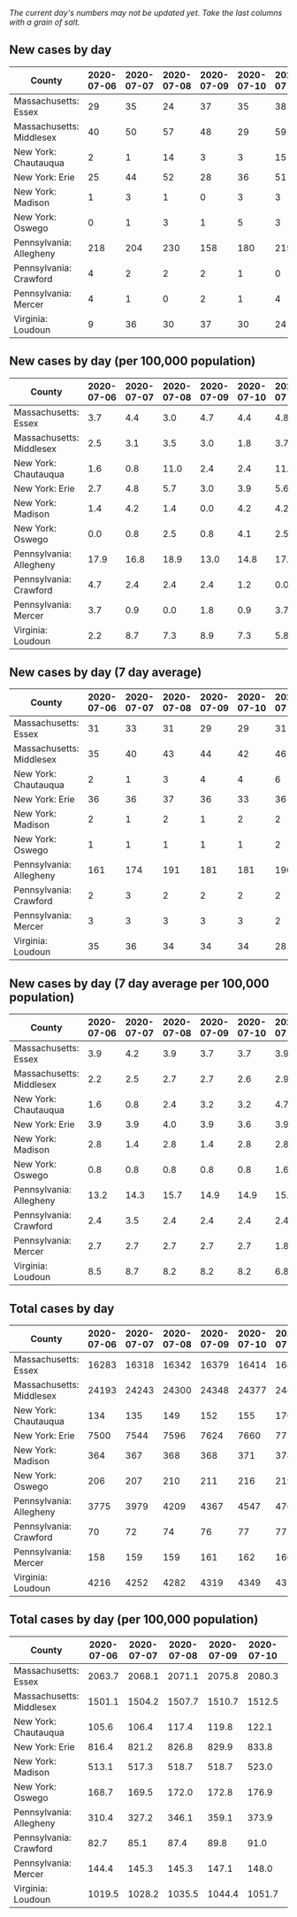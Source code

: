 _The current day's numbers may not be updated yet. Take the last columns with a grain of salt._
## New cases by day

| County | 2020-07-06 | 2020-07-07 | 2020-07-08 | 2020-07-09 | 2020-07-10 | 2020-07-11 | 2020-07-12 |
| --- | --- | --- | --- | --- | --- | --- | --- |
| Massachusetts: Essex | 29 | 35 | 24 | 37 | 35 | 38 |  |
| Massachusetts: Middlesex | 40 | 50 | 57 | 48 | 29 | 59 |  |
| New York: Chautauqua | 2 | 1 | 14 | 3 | 3 | 15 |  |
| New York: Erie | 25 | 44 | 52 | 28 | 36 | 51 |  |
| New York: Madison | 1 | 3 | 1 | 0 | 3 | 3 |  |
| New York: Oswego | 0 | 1 | 3 | 1 | 5 | 3 |  |
| Pennsylvania: Allegheny | 218 | 204 | 230 | 158 | 180 | 215 |  |
| Pennsylvania: Crawford | 4 | 2 | 2 | 2 | 1 | 0 |  |
| Pennsylvania: Mercer | 4 | 1 | 0 | 2 | 1 | 4 |  |
| Virginia: Loudoun | 9 | 36 | 30 | 37 | 30 | 24 |  |

## New cases by day (per 100,000 population)

| County | 2020-07-06 | 2020-07-07 | 2020-07-08 | 2020-07-09 | 2020-07-10 | 2020-07-11 | 2020-07-12 |
| --- | --- | --- | --- | --- | --- | --- | --- |
| Massachusetts: Essex | 3.7 | 4.4 | 3.0 | 4.7 | 4.4 | 4.8 |  |
| Massachusetts: Middlesex | 2.5 | 3.1 | 3.5 | 3.0 | 1.8 | 3.7 |  |
| New York: Chautauqua | 1.6 | 0.8 | 11.0 | 2.4 | 2.4 | 11.8 |  |
| New York: Erie | 2.7 | 4.8 | 5.7 | 3.0 | 3.9 | 5.6 |  |
| New York: Madison | 1.4 | 4.2 | 1.4 | 0.0 | 4.2 | 4.2 |  |
| New York: Oswego | 0.0 | 0.8 | 2.5 | 0.8 | 4.1 | 2.5 |  |
| Pennsylvania: Allegheny | 17.9 | 16.8 | 18.9 | 13.0 | 14.8 | 17.7 |  |
| Pennsylvania: Crawford | 4.7 | 2.4 | 2.4 | 2.4 | 1.2 | 0.0 |  |
| Pennsylvania: Mercer | 3.7 | 0.9 | 0.0 | 1.8 | 0.9 | 3.7 |  |
| Virginia: Loudoun | 2.2 | 8.7 | 7.3 | 8.9 | 7.3 | 5.8 |  |

## New cases by day (7 day average)

| County | 2020-07-06 | 2020-07-07 | 2020-07-08 | 2020-07-09 | 2020-07-10 | 2020-07-11 | 2020-07-12 |
| --- | --- | --- | --- | --- | --- | --- | --- |
| Massachusetts: Essex | 31 | 33 | 31 | 29 | 29 | 31 |  |
| Massachusetts: Middlesex | 35 | 40 | 43 | 44 | 42 | 46 |  |
| New York: Chautauqua | 2 | 1 | 3 | 4 | 4 | 6 |  |
| New York: Erie | 36 | 36 | 37 | 36 | 33 | 36 |  |
| New York: Madison | 2 | 1 | 2 | 1 | 2 | 2 |  |
| New York: Oswego | 1 | 1 | 1 | 1 | 1 | 2 |  |
| Pennsylvania: Allegheny | 161 | 174 | 191 | 181 | 181 | 190 |  |
| Pennsylvania: Crawford | 2 | 3 | 2 | 2 | 2 | 2 |  |
| Pennsylvania: Mercer | 3 | 3 | 3 | 3 | 3 | 2 |  |
| Virginia: Loudoun | 35 | 36 | 34 | 34 | 34 | 28 |  |

## New cases by day (7 day average per 100,000 population)

| County | 2020-07-06 | 2020-07-07 | 2020-07-08 | 2020-07-09 | 2020-07-10 | 2020-07-11 | 2020-07-12 |
| --- | --- | --- | --- | --- | --- | --- | --- |
| Massachusetts: Essex | 3.9 | 4.2 | 3.9 | 3.7 | 3.7 | 3.9 |  |
| Massachusetts: Middlesex | 2.2 | 2.5 | 2.7 | 2.7 | 2.6 | 2.9 |  |
| New York: Chautauqua | 1.6 | 0.8 | 2.4 | 3.2 | 3.2 | 4.7 |  |
| New York: Erie | 3.9 | 3.9 | 4.0 | 3.9 | 3.6 | 3.9 |  |
| New York: Madison | 2.8 | 1.4 | 2.8 | 1.4 | 2.8 | 2.8 |  |
| New York: Oswego | 0.8 | 0.8 | 0.8 | 0.8 | 0.8 | 1.6 |  |
| Pennsylvania: Allegheny | 13.2 | 14.3 | 15.7 | 14.9 | 14.9 | 15.6 |  |
| Pennsylvania: Crawford | 2.4 | 3.5 | 2.4 | 2.4 | 2.4 | 2.4 |  |
| Pennsylvania: Mercer | 2.7 | 2.7 | 2.7 | 2.7 | 2.7 | 1.8 |  |
| Virginia: Loudoun | 8.5 | 8.7 | 8.2 | 8.2 | 8.2 | 6.8 |  |

## Total cases by day

| County | 2020-07-06 | 2020-07-07 | 2020-07-08 | 2020-07-09 | 2020-07-10 | 2020-07-11 | 2020-07-12 |
| --- | --- | --- | --- | --- | --- | --- | --- |
| Massachusetts: Essex | 16283 | 16318 | 16342 | 16379 | 16414 | 16452 |  |
| Massachusetts: Middlesex | 24193 | 24243 | 24300 | 24348 | 24377 | 24436 |  |
| New York: Chautauqua | 134 | 135 | 149 | 152 | 155 | 170 |  |
| New York: Erie | 7500 | 7544 | 7596 | 7624 | 7660 | 7711 |  |
| New York: Madison | 364 | 367 | 368 | 368 | 371 | 374 |  |
| New York: Oswego | 206 | 207 | 210 | 211 | 216 | 219 |  |
| Pennsylvania: Allegheny | 3775 | 3979 | 4209 | 4367 | 4547 | 4762 |  |
| Pennsylvania: Crawford | 70 | 72 | 74 | 76 | 77 | 77 |  |
| Pennsylvania: Mercer | 158 | 159 | 159 | 161 | 162 | 166 |  |
| Virginia: Loudoun | 4216 | 4252 | 4282 | 4319 | 4349 | 4373 |  |

## Total cases by day (per 100,000 population)

| County | 2020-07-06 | 2020-07-07 | 2020-07-08 | 2020-07-09 | 2020-07-10 | 2020-07-11 | 2020-07-12 |
| --- | --- | --- | --- | --- | --- | --- | --- |
| Massachusetts: Essex | 2063.7 | 2068.1 | 2071.1 | 2075.8 | 2080.3 | 2085.1 |  |
| Massachusetts: Middlesex | 1501.1 | 1504.2 | 1507.7 | 1510.7 | 1512.5 | 1516.2 |  |
| New York: Chautauqua | 105.6 | 106.4 | 117.4 | 119.8 | 122.1 | 134.0 |  |
| New York: Erie | 816.4 | 821.2 | 826.8 | 829.9 | 833.8 | 839.3 |  |
| New York: Madison | 513.1 | 517.3 | 518.7 | 518.7 | 523.0 | 527.2 |  |
| New York: Oswego | 168.7 | 169.5 | 172.0 | 172.8 | 176.9 | 179.3 |  |
| Pennsylvania: Allegheny | 310.4 | 327.2 | 346.1 | 359.1 | 373.9 | 391.6 |  |
| Pennsylvania: Crawford | 82.7 | 85.1 | 87.4 | 89.8 | 91.0 | 91.0 |  |
| Pennsylvania: Mercer | 144.4 | 145.3 | 145.3 | 147.1 | 148.0 | 151.7 |  |
| Virginia: Loudoun | 1019.5 | 1028.2 | 1035.5 | 1044.4 | 1051.7 | 1057.5 |  |
